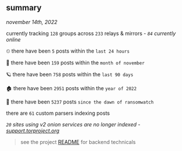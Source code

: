 
## summary
_november 14th, 2022_

currently tracking `128` groups across `233` relays & mirrors - _`84` currently online_

⏲ there have been `5` posts within the `last 24 hours`

🦈 there have been `159` posts within the `month of november`

🪐 there have been `758` posts within the `last 90 days`

🏚 there have been `2951` posts within the `year of 2022`

🦕 there have been `5237` posts `since the dawn of ransomwatch`

there are `61` custom parsers indexing posts

_`20` sites using v2 onion services are no longer indexed - [support.torproject.org](https://support.torproject.org/onionservices/v2-deprecation/)_

> see the project [README](https://github.com/joshhighet/ransomwatch#ransomwatch--) for backend technicals

